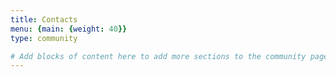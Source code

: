 ```yaml
---
title: Contacts
menu: {main: {weight: 40}}
type: community

# Add blocks of content here to add more sections to the community page
---
```


